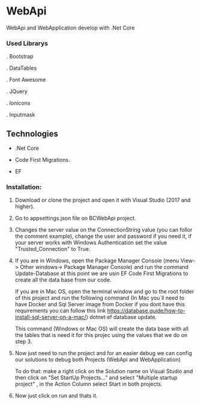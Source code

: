 # WebApi
WebApi and WebApplication develop with .Net Core 

### Used Librarys

. Bootstrap

. DataTables

. Font Awesome

. JQuery

. Ionicons

. Inputmask

## Technologies

- .Net Core

- Code First Migrations.

- EF

### Installation:

1. Download or clone the project and open it with Visual Studio (2017 and higher).

2. Go to appsettings.json file on BCWebApi project.

3. Changes the server value on the ConnectionString value (you can follor the comment example), change the user and password if you need it,
  if your server works with Windows Authentication set the value "Trusted_Connection" to True.
  
4. If you are in Windows, open the Package Manager Console (menu View-> Other windows-> Package Manager Console) and run the command Update-Database
   at this point we are usin EF Code First Migrations to create all the data base from our code.
   
   If you are in Mac OS, open the terminal window and go to the root folder of this project and run the following command (In Mac you´ll need
   to have Docker and Sql Server image from Docker if you dont have this requirements you can follow this link https://database.guide/how-to-install-sql-server-on-a-mac/)
   dotnet ef database update. 
   
   This command (Windows or Mac OS) will create the data base with all the tables that is need it for this projec using the values that we do on step 3.
   
5. Now just need to run the project and for an easier debug we can config our solutions to debug both Projects (WebApi and WebApplication)
   
   To do that: make a right click on the Solution name on Visual Studio and then click on "Set StartUp Projects..." and select "Multiple startup project"
   , in the Action Column select Start in both projects.
   
6. Now just click on run and thats it.
